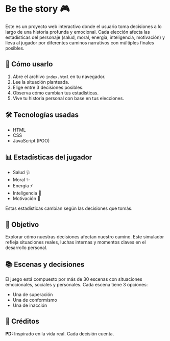 # Be the story 🎮

Este es un proyecto web interactivo donde el usuario toma decisiones a lo largo de una historia profunda y emocional. Cada elección afecta las estadísticas del personaje (salud, moral, energía, inteligencia, motivación) y lleva al jugador por diferentes caminos narrativos con múltiples finales posibles.

## 🚀 Cómo usarlo

1. Abre el archivo `index.html` en tu navegador.
2. Lee la situación planteada.
3. Elige entre 3 decisiones posibles.
4. Observa cómo cambian tus estadísticas.
5. Vive tu historia personal con base en tus elecciones.

## 🛠️ Tecnologías usadas

- HTML
- CSS
- JavaScript (POO)

## 📊 Estadísticas del jugador

- Salud 🩺
- Moral ✨
- Energía ⚡
- Inteligencia 🧠
- Motivación 💪

Estas estadísticas cambian según las decisiones que tomás.

## 🎯 Objetivo

Explorar cómo nuestras decisiones afectan nuestro camino. Este simulador refleja situaciones reales, luchas internas y momentos claves en el desarrollo personal.

## 📚 Escenas y decisiones

El juego está compuesto por más de 30 escenas con situaciones emocionales, sociales y personales. Cada escena tiene 3 opciones:
- Una de superación
- Una de conformismo
- Una de inacción

## 📌 Créditos

**PD:** Inspirado en la vida real. Cada decisión cuenta.

